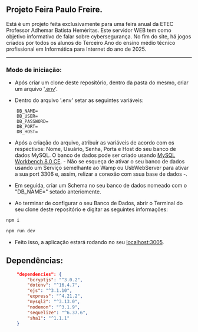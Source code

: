 ## Projeto Feira Paulo Freire.

Está é um projeto feita exclusivamente para uma feira anual da ETEC Professor Adhemar Batista Heméritas. Este servidor WEB tem como objetivo informativo de falar sobre cybersegurança. No fim do site, há jogos criados por todos os alunos do Terceiro Ano do ensino médio técnico profissional em Informática para Internet do ano de 2025.

---


### Modo de iniciação:

- Após criar um clone deste repositório, dentro da pasta do mesmo, criar um arquivo '[.env](https://www.npmjs.com/package/dotenv)'.



- Dentro do arquivo '.env' setar as seguintes variáveis: 

``` .env
    DB_NAME=
    DB_USER=
    DB_PASSWORD=
    DB_PORT=
    DB_HOST=
```

-  Após a criação do arquivo, atribuir as variáveis de acordo com os respectivos: Nome, Usuário, Senha, Porta e Host do seu banco de dados MySQL. O banco de dados pode ser criado usando [MySQL Workbench 8.0 CE](https://dev.mysql.com/downloads/workbench/). -  Não se esqueça de ativar o seu banco de dados usando um Serviço semelhante ao Wamp ou UsbWebServer para ativar a sua port 3306 e, assim, relizar a conexão com ssua base de dados -.

- Em seguida, criar um Schema no seu banco de dados nomeado com o "DB_NAME=" setado anteriomente.

- Ao terminar de configurar o seu Banco de Dados, abrir o Terminal do seu clone deste repositório e digitar as seguintes informações:

``` bash
npm i
```

``` bash
npm run dev
```

- Feito isso, a aplicação estará rodando no seu [localhost:3005](http://localhost:3005).


## Dependências:
``` JSON
    "dependencies": {
        "bcryptjs": "^3.0.2",
        "dotenv": "^16.4.7",
        "ejs": "^3.1.10",
        "express": "^4.21.2",
        "mysql2": "^3.13.0",
        "nodemon": "^3.1.9",
        "sequelize": "^6.37.6",
        "sha1": "^1.1.1"
    }
```
